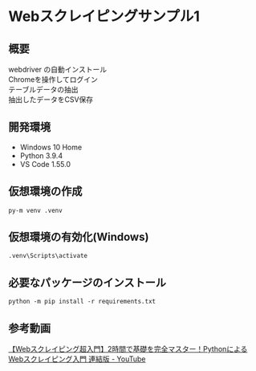 # Webスクレイピングサンプル1

## 概要
webdriver の自動インストール  
Chromeを操作してログイン  
テーブルデータの抽出  
抽出したデータをCSV保存  

## 開発環境
- Windows 10 Home
- Python 3.9.4
- VS Code 1.55.0

## 仮想環境の作成
```
py-m venv .venv
```

## 仮想環境の有効化(Windows)
```
.venv\Scripts\activate
```

## 必要なパッケージのインストール
```
python -m pip install -r requirements.txt
```
## 参考動画
[【Webスクレイピング超入門】2時間で基礎を完全マスター！PythonによるWebスクレイピング入門 連結版 - YouTube](https://www.youtube.com/watch?v=VRFfAeW30qE)